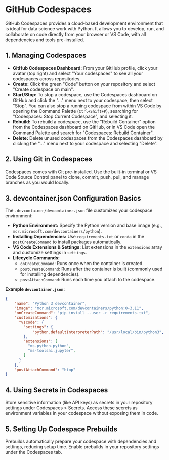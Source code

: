 # GitHub Codespaces


GitHub Codespaces provides a cloud-based development environment that is ideal for data science work with Python. It allows you to develop, run, and collaborate on code directly from your browser or VS Code, with all dependencies and tools pre-installed.

## 1. Managing Codespaces
- **GitHub Codespaces Dashboard:** From your GitHub profile, click your avatar (top right) and select "Your codespaces" to see all your codespaces across repositories.
- **Create:** Click the green "Code" button on your repository and select "Create codespace on main".
- **Start/Stop:** To stop a codespace, use the Codespaces dashboard on GitHub and click the "..." menu next to your codespace, then select "Stop". You can also stop a running codespace from within VS Code by opening the Command Palette (`Ctrl+Shift+P`), searching for "Codespaces: Stop Current Codespace", and selecting it.
- **Rebuild:** To rebuild a codespace, use the "Rebuild Container" option from the Codespaces dashboard on GitHub, or in VS Code open the Command Palette and search for "Codespaces: Rebuild Container".
- **Delete:** Delete unused codespaces from the Codespaces dashboard by clicking the "..." menu next to your codespace and selecting "Delete".

## 2. Using Git in Codespaces
Codespaces comes with Git pre-installed. Use the built-in terminal or VS Code Source Control panel to clone, commit, push, pull, and manage branches as you would locally.

## 3. devcontainer.json Configuration Basics

The `.devcontainer/devcontainer.json` file customizes your codespace environment:
- **Python Environment:** Specify the Python version and base image (e.g., `mcr.microsoft.com/devcontainers/python`).
- **Installing Dependencies:** Use `requirements.txt` or `conda` in the `postCreateCommand` to install packages automatically.
- **VS Code Extensions & Settings:** List extensions in the `extensions` array and customize settings in `settings`.
- **Lifecycle Commands:**
  - `onCreateCommand`: Runs once when the container is created.
  - `postCreateCommand`: Runs after the container is built (commonly used for installing dependencies).
  - `postAttachCommand`: Runs each time you attach to the codespace.

**Example `devcontainer.json`:**
```json
{
	"name": "Python 3 devcontainer",
	"image": "mcr.microsoft.com/devcontainers/python:0-3.11",
	"onCreateCommand": "pip install --user -r requirements.txt",
	"customizations": {
	  "vscode": {
		"settings": {
			"python.defaultInterpreterPath": "/usr/local/bin/python3",
		},
		"extensions": [
		  "ms-python.python",
		  "ms-toolsai.jupyter",
		]
	  }
	},
	"postAttachCommand": "htop"
}
```

## 4. Using Secrets in Codespaces
Store sensitive information (like API keys) as secrets in your repository settings under Codespaces > Secrets. Access these secrets as environment variables in your codespace without exposing them in code.

## 5. Setting Up Codespace Prebuilds
Prebuilds automatically prepare your codespace with dependencies and settings, reducing setup time. Enable prebuilds in your repository settings under the Codespaces tab.